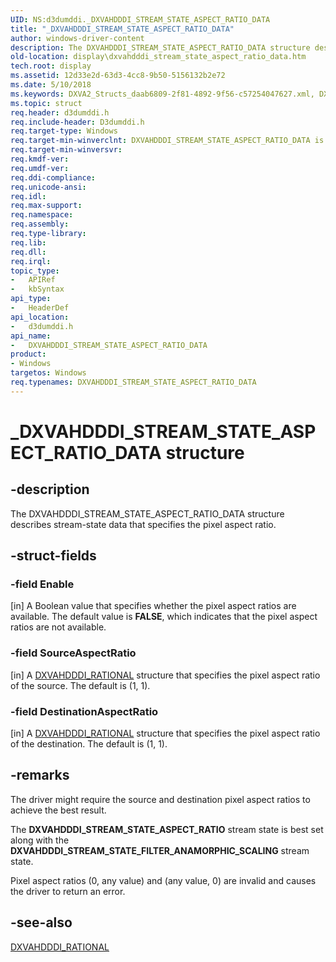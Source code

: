 ```yaml
---
UID: NS:d3dumddi._DXVAHDDDI_STREAM_STATE_ASPECT_RATIO_DATA
title: "_DXVAHDDDI_STREAM_STATE_ASPECT_RATIO_DATA"
author: windows-driver-content
description: The DXVAHDDDI_STREAM_STATE_ASPECT_RATIO_DATA structure describes stream-state data that specifies the pixel aspect ratio.
old-location: display\dxvahdddi_stream_state_aspect_ratio_data.htm
tech.root: display
ms.assetid: 12d33e2d-63d3-4cc8-9b50-5156132b2e72
ms.date: 5/10/2018
ms.keywords: DXVA2_Structs_daab6809-2f81-4892-9f56-c57254047627.xml, DXVAHDDDI_STREAM_STATE_ASPECT_RATIO_DATA, DXVAHDDDI_STREAM_STATE_ASPECT_RATIO_DATA structure [Display Devices], _DXVAHDDDI_STREAM_STATE_ASPECT_RATIO_DATA, d3dumddi/DXVAHDDDI_STREAM_STATE_ASPECT_RATIO_DATA, display.dxvahdddi_stream_state_aspect_ratio_data
ms.topic: struct
req.header: d3dumddi.h
req.include-header: D3dumddi.h
req.target-type: Windows
req.target-min-winverclnt: DXVAHDDDI_STREAM_STATE_ASPECT_RATIO_DATA is supported beginning with the Windows 7 operating system.
req.target-min-winversvr: 
req.kmdf-ver: 
req.umdf-ver: 
req.ddi-compliance: 
req.unicode-ansi: 
req.idl: 
req.max-support: 
req.namespace: 
req.assembly: 
req.type-library: 
req.lib: 
req.dll: 
req.irql: 
topic_type:
-	APIRef
-	kbSyntax
api_type:
-	HeaderDef
api_location:
-	d3dumddi.h
api_name:
-	DXVAHDDDI_STREAM_STATE_ASPECT_RATIO_DATA
product:
- Windows
targetos: Windows
req.typenames: DXVAHDDDI_STREAM_STATE_ASPECT_RATIO_DATA
---
```


# _DXVAHDDDI_STREAM_STATE_ASPECT_RATIO_DATA structure


## -description


The DXVAHDDDI_STREAM_STATE_ASPECT_RATIO_DATA structure describes stream-state data that specifies the pixel aspect ratio. 


## -struct-fields




### -field Enable

[in] A Boolean value that specifies whether the pixel aspect ratios are available. The default value is <b>FALSE</b>, which indicates that the pixel aspect ratios are not available. 


### -field SourceAspectRatio

[in] A <a href="https://msdn.microsoft.com/library/windows/hardware/ff563064">DXVAHDDDI_RATIONAL</a> structure that specifies the pixel aspect ratio of the source. The default is (1, 1). 


### -field DestinationAspectRatio

[in] A <a href="https://msdn.microsoft.com/library/windows/hardware/ff563064">DXVAHDDDI_RATIONAL</a> structure that specifies the pixel aspect ratio of the destination. The default is (1, 1). 


## -remarks



The driver might require the source and destination pixel aspect ratios to achieve the best result. 

The <b>DXVAHDDDI_STREAM_STATE_ASPECT_RATIO</b> stream state is best set along with the <b>DXVAHDDDI_STREAM_STATE_FILTER_ANAMORPHIC_SCALING</b> stream state.

Pixel aspect ratios (0, any value) and (any value, 0) are invalid and causes the driver to return an error. 




## -see-also




<a href="https://msdn.microsoft.com/library/windows/hardware/ff563064">DXVAHDDDI_RATIONAL</a>
 

 

